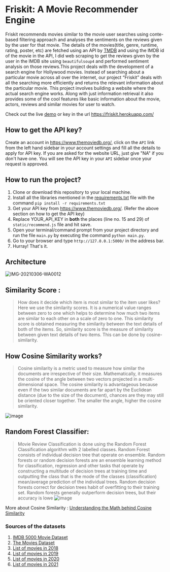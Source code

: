 # Friskit: A Movie Recommender Engine 

Friskit recommends movies similar to the movie user searches using conte-based filtering approach and analyses the sentiments on the reviews given by the user for that movie.
The details of the movies(title, genre, runtime, rating, poster, etc) are fetched using an API by [TMDB](https://www.themoviedb.org/documentation/api) and using the IMDB id of the movie in the API, I did web scraping to get the reviews given by the user in the IMDB site using `beautifulsoup4` and performed sentiment analysis on those reviews.This project deals with the development of a search engine for Hollywood movies. Instead of searching about a particular movie across all over the internet, our project “Friskit” deals with all the searching more efficiently and returns the relevant information about the particular movie. This project involves building a website where the actual search engine works. Along with just information retrieval it also provides some of the cool features like basic information about the movie, actors, reviews and similar movies for user to watch.

Check out the live [demo](https://friskit.herokuapp.com/)
or key in the url https://friskit.herokuapp.com/

## How to get the API key?

Create an account in https://www.themoviedb.org/, click on the `API` link from the left hand sidebar in your account settings and fill all the details to apply for API key. If you are asked for the website URL, just give "NA" if you don't have one. You will see the API key in your `API` sidebar once your request is approved.

## How to run the project?

1. Clone or download this repository to your local machine.
2. Install all the libraries mentioned in the [requirements.txt](https://github.com/Manimaran-SM/Friskit_Movie_Recommender_Engine/blob/master/requirements.txt) file with the command `pip install -r requirements.txt`
3. Get your API key from https://www.themoviedb.org/. (Refer the above section on how to get the API key)
3. Replace YOUR_API_KEY in **both** the places (line no. 15 and 29) of `static/recommend.js` file and hit save.
4. Open your terminal/command prompt from your project directory and run the file `main.py` by executing the command `python main.py`.
5. Go to your browser and type `http://127.0.0.1:5000/` in the address bar.
6. Hurray! That's it.

## Architecture

![IMG-20210306-WA0012](https://user-images.githubusercontent.com/36665975/110212434-597bb700-7ec1-11eb-9ffa-7ac319e33123.jpg)

## Similarity Score :
   > How does it decide which item is most similar to the item user likes? Here we use the similarity scores.
   > It is a numerical value ranges between zero to one which helps to determine how much two items are similar to each other on a scale of zero to one. This similarity score is obtained measuring the similarity between the text details of both of the items. So, similarity score is the measure of similarity between given text details of two items. This can be done by cosine-similarity.
   
## How Cosine Similarity works?
   > Cosine similarity is a metric used to measure how similar the documents are irrespective of their size. Mathematically, it measures the cosine of the angle between two vectors projected in a multi-dimensional space. The cosine similarity is advantageous because even if the two similar documents are far apart by the Euclidean distance (due to the size of the document), chances are they may still be oriented closer together. The smaller the angle, higher the cosine similarity.

![image](https://user-images.githubusercontent.com/36665975/70401457-a7530680-1a55-11ea-9158-97d4e8515ca4.png)

## Random Forest Classifier:
   > Movie Review Classification is done using the Random Forest Classification algorithm with 2 labelled classes.
   > Random Forest consists of individual decision tree that operate on ensemble. Random forests or random decision forests are an ensemble learning method for classification, regression and other tasks that operate by constructing a multitude of decision trees at training time and outputting the class that is the mode of the classes (classification) mean/average prediction of the individual trees. Random decision forests correct for decision trees habit of overfitting to their training set. Random forests generally outperform decision trees, but their accuracy is lowe
![image](https://www.spotx.tv/wp-content/uploads/Figure-1-Random-Forest-Decision-Tree.png)
  
More about Cosine Similarity : [Understanding the Math behind Cosine Similarity](https://www.machinelearningplus.com/nlp/cosine-similarity/)
### Sources of the datasets 

1. [IMDB 5000 Movie Dataset](https://www.kaggle.com/carolzhangdc/imdb-5000-movie-dataset)
2. [The Movies Dataset](https://www.kaggle.com/rounakbanik/the-movies-dataset)
3. [List of movies in 2018](https://en.wikipedia.org/wiki/List_of_American_films_of_2018)
4. [List of movies in 2019](https://en.wikipedia.org/wiki/List_of_American_films_of_2019)
5. [List of movies in 2020](https://en.wikipedia.org/wiki/List_of_American_films_of_2020)
6. [List of movies in 2021](https://en.wikipedia.org/wiki/List_of_American_films_of_2021)

